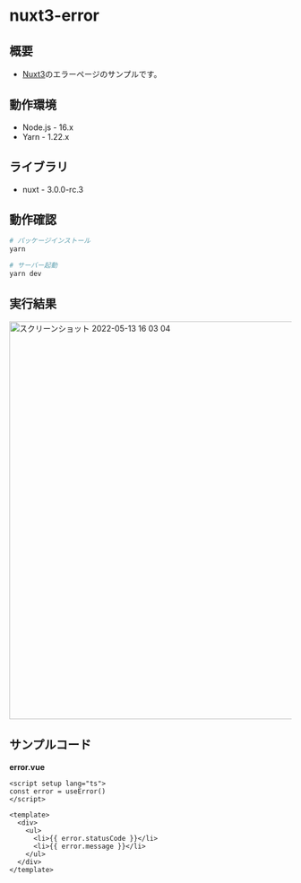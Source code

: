 # nuxt3-error

## 概要

- [Nuxt3](https://v3.nuxtjs.org/)のエラーページのサンプルです。

## 動作環境

- Node.js - 16.x
- Yarn - 1.22.x

## ライブラリ

- nuxt - 3.0.0-rc.3

## 動作確認

```bash
# パッケージインストール
yarn

# サーバー起動
yarn dev
```

## 実行結果

<img width="710" alt="スクリーンショット 2022-05-13 16 03 04" src="https://user-images.githubusercontent.com/2668146/168229880-bf961737-1422-4b05-a796-a9087c9719de.png">

## サンプルコード

**error.vue**

```vue
<script setup lang="ts">
const error = useError()
</script>

<template>
  <div>
    <ul>
      <li>{{ error.statusCode }}</li>
      <li>{{ error.message }}</li>
    </ul>
  </div>
</template>
```
